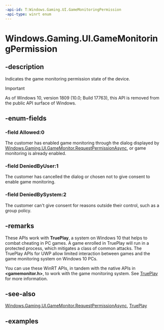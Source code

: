 ```yaml
---
-api-id: T:Windows.Gaming.UI.GameMonitoringPermission
-api-type: winrt enum
---
```


<!-- Enumeration syntax.
public enum GameMonitoringPermission : int 
-->

# Windows.Gaming.UI.GameMonitoringPermission

## -description

Indicates the game monitoring permission state of the device.

> [!IMPORTANT]
> As of Windows 10, version 1809 (10.0; Build 17763), this API is removed from the public API surface of Windows.

## -enum-fields
### -field Allowed:0

The customer has enabled game monitoring through the dialog displayed by [Windows.Gaming.UI.GameMonitor.RequestPermissionAsync](gamemonitor_requestpermissionasync_211338549.md), or game monitoring is already enabled.

### -field DeniedByUser:1

The customer has cancelled the dialog or chosen not to give consent to enable game monitoring.

### -field DeniedBySystem:2

The customer can't give consent for reasons outside their control, such as a group policy.

## -remarks

These APIs work with **TruePlay**, a system on Windows 10 that helps to combat cheating in PC games. A game enrolled in TruePlay will run in a protected process, which mitigates a class of common attacks. The TruePlay APIs for UWP allow limited interaction between games and the game monitoring system on Windows 10 PCs.

You can use these WinRT APIs, in tandem with the native APIs in **&lt;gamemonitor.h&gt;**, to work with the game monitoring system. See [TruePlay](https://msdn.microsoft.com/library/windows/desktop/mt808781) for more information.

## -see-also

[Windows.Gaming.UI.GameMonitor.RequestPermissionAsync](gamemonitor_requestpermissionasync_211338549.md),
[TruePlay](https://msdn.microsoft.com/library/windows/desktop/mt808781)

## -examples

